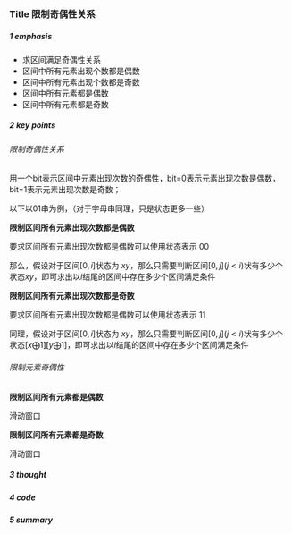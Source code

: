### Title 限制奇偶性关系

##### 1 emphasis

- 求区间满足奇偶性关系
- 区间中所有元素出现个数都是偶数
- 区间中所有元素出现个数都是奇数
- 区间中所有元素都是偶数
- 区间中所有元素都是奇数



##### 2 key points

###### 限制奇偶性关系 

用一个bit表示区间中元素出现次数的奇偶性，bit=0表示元素出现次数是偶数，bit=1表示元素出现次数是奇数；

以下以01串为例，（对于字母串同理，只是状态更多一些）



**限制区间所有元素出现次数都是偶数**

要求区间所有元素出现次数都是偶数可以使用状态表示 $00$

那么，假设对于区间$[0,i]$状态为 $xy$，那么只需要判断区间$[0,j](j<i)$状有多少个状态$xy$，即可求出以$i$结尾的区间中存在多少个区间满足条件



**限制区间所有元素出现次数都是奇数**

要求区间所有元素出现次数都是偶数可以使用状态表示 $11$

同理，假设对于区间$[0,i]$状态为 $xy$，那么只需要判断区间$[0,j](j<i)$状有多少个状态$[x\bigoplus1][y \bigoplus 1]$，即可求出以$i$结尾的区间中存在多少个区间满足条件





###### 限制元素奇偶性

**限制区间所有元素都是偶数**

滑动窗口



**限制区间所有元素都是奇数**

滑动窗口



##### 3 thought



##### 4 code



##### 5 summary

